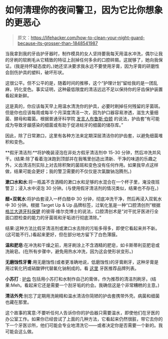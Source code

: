 # 如何清理你的夜间警卫，因为它比你想象的更恶心

> 原文：<https://lifehacker.com/how-to-clean-your-night-guard-because-its-grosser-than-1848541987>

当我拿到我的牙齿护牙器时，制作模具的女人坚持要我每天用温水冲洗，偶尔让我的牙刷的软刷毛从它精致的特征上刮掉任何多余的口腔碎屑。这就够了，她向我保证。(我是持怀疑态度的。)她还坚决要求我永远不要使用牙膏，因为牙膏的研磨性会刮伤护具的塑料，破坏形状。



这很公平。但不公平的是，随着时间的推移，这个“护理计划”留给我的是一团乱麻，钙化变色。事实证明，这种最低限度的清洁远远不足以保持你的牙齿保护装置看起来新鲜。

这是真的，你应该每天早上用温水清洗你的护具，必要时刷掉任何残留的牙菌斑。但是你也应该每周或每半个月深度清洁一次，因为护口器容易渗透，滋生大量细菌、酵母和霉菌。根据普通牙科学院 [发言人布鲁斯·伯顿](http://knowyourteeth.com/infobites/abc/article/?abc=M&iid=313&aid=3075) 的说法，护齿套“有可能成为导致牙龈感染的细菌或有助于促进蛀牙的细菌的储存库。”

因此，除了日常漱口，这里有各种方法来定期深层清洁你的护齿套，以避免细菌堆积和变色。

**假牙清洁剂:**将护晚装浸泡在非处方假牙清洁剂中 15-30 分钟，然后冲洗并风干。(结果:除了看着泡沫跑到顶部并在我嘴里创造出清新、干净的味道的乐趣之外，义齿清洁剂实际上对去除积聚的菌斑和变色没有任何作用。如果我早点这样做，结果可能会更好；我的警卫需要的不仅仅是次氯酸钠泡腾剂。)

**漱口水和水**:将一瓶盖不含酒精的漱口水和足够的水混合在一个杯子里，淹没夜班警卫；浸入水中浸泡 30 分钟。(与使用假牙清洁剂的情况类似，结果也不存在。)

**醋+双氧水**:将护齿套浸入一杯白醋中 30 分钟，彻底冲洗干净，然后再浸入双氧水中 30 分钟。根据 Target Up & Up 品牌标签，过氧化氢是一种“口腔清创剂”根据 [格兰大道牙科保健](http://www.drpeterwilk.com/smile-blog/2016/9/21/what-is-a-debridement#:~:text=A%20debridement%20is%20defined%20as,gums%20and%20between%20the%20teeth.) 的彼得·维尔克博士的说法，口腔清创术是“对干扰牙医进行全面口腔检查的能力的牙菌斑和牙垢进行彻底清除。”

结果:这种方法比假牙清洁剂或漱口水去除的污垢多得多，即使它看起来并不新。(这可能不行。)看起来更好，但在部分地方留下了白色薄膜。

**温和肥皂**:在冲洗和干燥之前，用牙刷涂上不含酒精的肥皂，如卡斯蒂利亚肥皂或洗碗皂。(在所有步骤中，避免用热水冲洗，因为这会使形状变形。)

**无磨蚀性牙膏**:用无磨蚀性(或者更准确地说，低磨蚀性)的牙膏刷牙，这种牙膏是用过氧化钙或硝酸钾代替氟化钠制成的。看 [这里](https://nbjcoalition.org/best-non-abrasive-toothpaste/#:~:text=Non%2Dabrasive%20toothpaste%20is%20made,abrasive%20toothpaste%20for%20home%20care.) 牙医推荐品牌列表。

**小苏打** : [护齿](https://www.proteethguard.com/blog/night-guard-turning-yellow/) 包括用小苏打和水制作自己的膏体，作为推荐的清洁剂刷牙。(结果:Meh。看起来它还是需要一个刮牙垢的约会。我确信这是个非常糟糕的主意。)

**清洁外壳**:别忘了定期用洗碗精和温水清洁你简陋的护齿套携带外壳。病菌和细菌也藏在那里。

这个故事的寓意:不要听任何人告诉你你的护齿器只需要温水，即使他们在牙医的办公室工作。如果你已经尝试了上面的几种方法，它看起来仍然很脏，带它去你的下一个牙医诊所，他们可能会专业地清洗它——或者决定你是否需要一个新的。我可能会这么做。